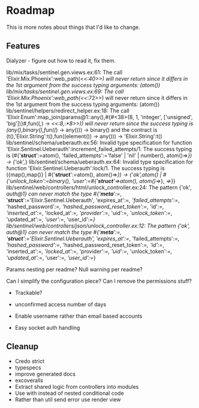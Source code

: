 # Roadmap
This is more notes about things that I'd like to change.

## Features
Dialyzer - figure out how to read it, fix them.

lib/mix/tasks/sentinel.gen.views.ex:61: The call 'Elixir.Mix.Phoenix':web_path(<<_:40>>) will never return since it differs in the 1st argument from the success typing arguments: (atom())
lib/mix/tasks/sentinel.gen.views.ex:69: The call 'Elixir.Mix.Phoenix':web_path(<<_:72>>) will never return since it differs in the 1st argument from the success typing arguments: (atom())
lib/sentinel/helpers/redirect_helper.ex:18: The call 'Elixir.Enum':map_join(params@1::any(),#{#<38>(8, 1, 'integer', ['unsigned', 'big'])}#,fun((_,_) -> <<_:8,_:_*8>>)) will never return since the success typing is (any(),binary(),fun((_) -> any())) -> binary() and the contract is (t(),'Elixir.String':t(),fun((element()) -> any())) -> 'Elixir.String':t()
lib/sentinel/schema/ueberauth.ex:56: Invalid type specification for function 'Elixir.Sentinel.Ueberauth':increment_failed_attempts/1. The success typing is (#{'__struct__':=atom(), 'failed_attempts':='false' | 'nil' | number(), atom()=>_}) -> {'ok',_}
lib/sentinel/schema/ueberauth.ex:64: Invalid type specification for function 'Elixir.Sentinel.Ueberauth':lock/1. The success typing is ({map(),map()} | #{'__struct__':=atom(), atom()=>_}) -> {'ok',atom() | #{'unlock_token':=binary(), 'user':=#{'__struct__'=>atom(), atom()=>_}, _=>_}}
lib/sentinel/web/controllers/html/unlock_controller.ex:24: The pattern {'ok', _auth@1} can never match the type #{'__meta__':=_, '__struct__':='Elixir.Sentinel.Ueberauth', 'expires_at':=_, 'failed_attempts':=_, 'hashed_password':=_, 'hashed_password_reset_token':=_, 'id':=_, 'inserted_at':=_, 'locked_at':=_, 'provider':=_, 'uid':=_, 'unlock_token':=_, 'updated_at':=_, 'user':=_, 'user_id':=_}
lib/sentinel/web/controllers/json/unlock_controller.ex:12: The pattern {'ok', _auth@1} can never match the type #{'__meta__':=_, '__struct__':='Elixir.Sentinel.Ueberauth', 'expires_at':=_, 'failed_attempts':=_, 'hashed_password':=_, 'hashed_password_reset_token':=_, 'id':=_, 'inserted_at':=_, 'locked_at':=_, 'provider':=_, 'uid':=_, 'unlock_token':=_, 'updated_at':=_, 'user':=_, 'user_id':=_}

Params nesting per readme?
Null warning per readme?

Can I simplify the configuration piece?
Can I remove the permissions stuff?

- Trackable?
- unconfirmed access number of days

- Enable username rather than email based accounts

- Easy socket auth handling

## Cleanup
- Credo strict
- typespecs
- improve generated docs
- excoveralls
- Extract shared logic from controllers into modules
- Use with instead of nested conditional code
- Rather than util send error use render view
